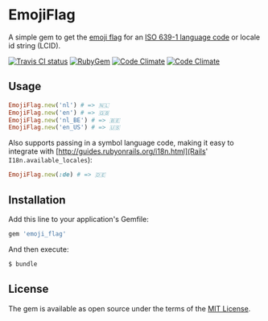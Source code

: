 # EmojiFlag

A simple gem to get the [emoji flag](http://emojipedia.org/flags/) for an [ISO 639-1 language code](http://www.loc.gov/standards/iso639-2/php/English_list.php) or locale id string (LCID).

[![Travis CI status](https://img.shields.io/travis/richardvenneman/emoji_flag.svg?style=flat-square)](https://travis-ci.org/richardvenneman/emoji_flag)
[![RubyGem](https://img.shields.io/gem/v/emoji_flag.svg?style=flat-square)](https://rubygems.org/gems/emoji_flag)
[![Code Climate](https://img.shields.io/codeclimate/github/richardvenneman/emoji_flag.svg?style=flat-square)](https://codeclimate.com/github/richardvenneman/emoji_flag)
[![Code Climate](https://img.shields.io/codeclimate/coverage/github/richardvenneman/emoji_flag.svg?style=flat-square)](https://codeclimate.com/github/richardvenneman/emoji_flag/coverage)

## Usage

```ruby
EmojiFlag.new('nl') # => 🇳🇱
EmojiFlag.new('en') # => 🇬🇧
EmojiFlag.new('nl_BE') # => 🇧🇪
EmojiFlag.new('en_US') # => 🇺🇸
```

Also supports passing in a symbol language code, making it easy to integrate with [http://guides.rubyonrails.org/i18n.html](Rails' `I18n.available_locales`):

```ruby
EmojiFlag.new(:de) # => 🇩🇪
```

## Installation
Add this line to your application's Gemfile:

```ruby
gem 'emoji_flag'
```

And then execute:
```bash
$ bundle
```

## License
The gem is available as open source under the terms of the [MIT License](http://opensource.org/licenses/MIT).
